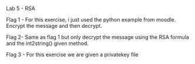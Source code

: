 Lab 5 - RSA

Flag 1 -
For this exercise, i just used the python example from moodle.
Encrypt the message and then decrypt.

Flag 2-
Same as flag 1 but only decrypt the message using the RSA formula and the int2string() given method.

Flag 3 -
For this exercise we are given a privatekey file
